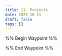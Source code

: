 ```yaml
---
title: 11. Projects
date: 2023-10-11
draft: false
tags: []
---
```

%% Begin Waypoint %%


%% End Waypoint %%

